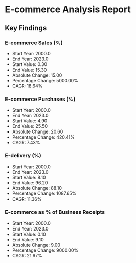 # E-commerce Analysis Report

## Key Findings

### E-commerce Sales (%)
- Start Year: 2000.0
- End Year: 2023.0
- Start Value: 0.30
- End Value: 15.30
- Absolute Change: 15.00
- Percentage Change: 5000.00%
- CAGR: 18.64%

### E-commerce Purchases (%)
- Start Year: 2000.0
- End Year: 2023.0
- Start Value: 4.90
- End Value: 25.50
- Absolute Change: 20.60
- Percentage Change: 420.41%
- CAGR: 7.43%

### E-delivery (%)
- Start Year: 2000.0
- End Year: 2023.0
- Start Value: 8.10
- End Value: 96.20
- Absolute Change: 88.10
- Percentage Change: 1087.65%
- CAGR: 11.36%

### E-commerce as % of Business Receipts
- Start Year: 2000.0
- End Year: 2023.0
- Start Value: 0.10
- End Value: 9.10
- Absolute Change: 9.00
- Percentage Change: 9000.00%
- CAGR: 21.67%

